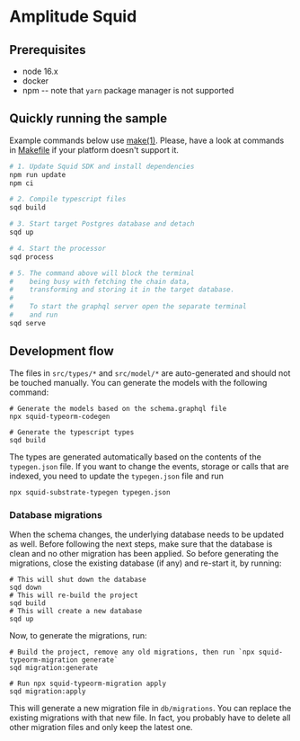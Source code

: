 # Amplitude Squid

## Prerequisites

-   node 16.x
-   docker
-   npm -- note that `yarn` package manager is not supported

## Quickly running the sample

Example commands below use [make(1)](https://www.gnu.org/software/make/).
Please, have a look at commands in [Makefile](Makefile) if your platform doesn't support it.

```bash
# 1. Update Squid SDK and install dependencies
npm run update
npm ci

# 2. Compile typescript files
sqd build

# 3. Start target Postgres database and detach
sqd up

# 4. Start the processor
sqd process

# 5. The command above will block the terminal
#    being busy with fetching the chain data,
#    transforming and storing it in the target database.
#
#    To start the graphql server open the separate terminal
#    and run
sqd serve
```

## Development flow

The files in `src/types/*` and `src/model/*` are auto-generated and should not be touched manually.
You can generate the models with the following command:

```shell
# Generate the models based on the schema.graphql file
npx squid-typeorm-codegen

# Generate the typescript types
sqd build
```

The types are generated automatically based on the contents of the `typegen.json` file.
If you want to change the events, storage or calls that are indexed, you need to update the `typegen.json` file and
run

```shell
npx squid-substrate-typegen typegen.json
```

### Database migrations

When the schema changes, the underlying database needs to be updated as well.
Before following the next steps, make sure that the database is clean and no other migration has been applied.
So before generating the migrations, close the existing database (if any) and re-start it, by running:

```shell
# This will shut down the database
sqd down
# This will re-build the project
sqd build
# This will create a new database
sqd up
```

Now, to generate the migrations, run:

```shell
# Build the project, remove any old migrations, then run `npx squid-typeorm-migration generate`
sqd migration:generate

# Run npx squid-typeorm-migration apply
sqd migration:apply
```

This will generate a new migration file in `db/migrations`.
You can replace the existing migrations with that new file.
In fact, you probably have to delete all other migration files and only keep the latest one.
